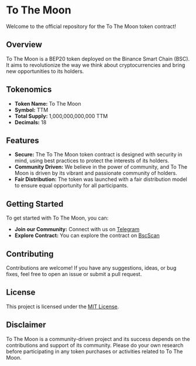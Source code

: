 # To The Moon

Welcome to the official repository for the To The Moon token contract!

## Overview

To The Moon is a BEP20 token deployed on the Binance Smart Chain (BSC). It aims to revolutionize the way we think about cryptocurrencies and bring new opportunities to its holders.

## Tokenomics

- **Token Name:** To The Moon
- **Symbol:** TTM
- **Total Supply:** 1,000,000,000,000 TTM
- **Decimals:** 18

## Features

- **Secure:** The To The Moon token contract is designed with security in mind, using best practices to protect the interests of its holders.
- **Community Driven:** We believe in the power of community, and To The Moon is driven by its vibrant and passionate community of holders.
- **Fair Distribution:** The token was launched with a fair distribution model to ensure equal opportunity for all participants.

## Getting Started

To get started with To The Moon, you can:
- **Join our Community:** Connect with us on [Telegram](https://t.me/openttm)
- **Explore Contract:** You can explore the contract on [BscScan](https://bscscan.com/token/0x60eba4c42c14ec28ec29f7d8ace225a5f6c9622e)

## Contributing

Contributions are welcome! If you have any suggestions, ideas, or bug fixes, feel free to open an issue or submit a pull request.

## License

This project is licensed under the [MIT License](LICENSE).

## Disclaimer

To The Moon is a community-driven project and its success depends on the contributions and support of its community. Please do your own research before participating in any token purchases or activities related to To The Moon.

